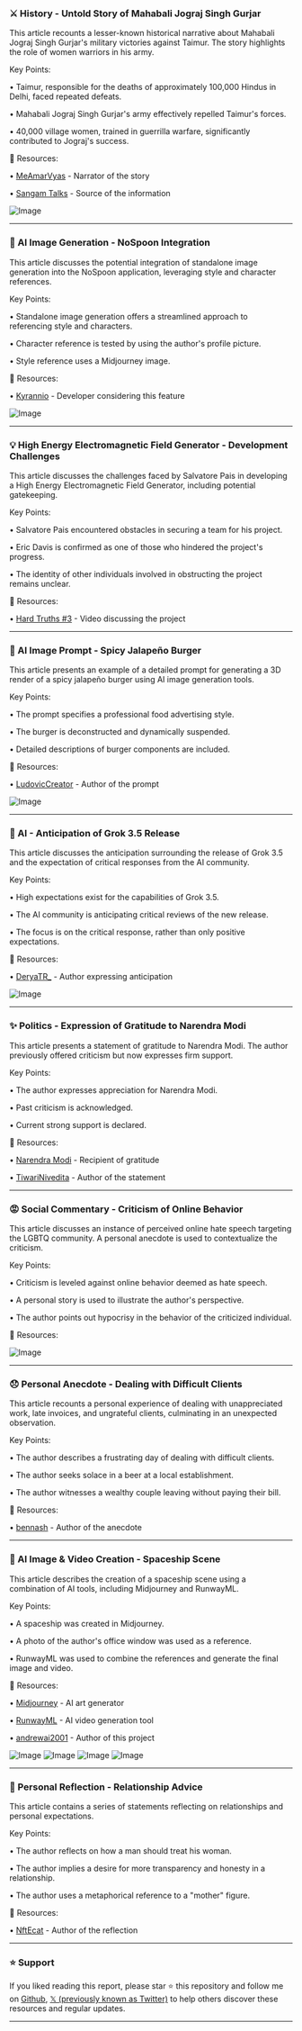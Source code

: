 ### ⚔️ History - Untold Story of Mahabali Jograj Singh Gurjar

This article recounts a lesser-known historical narrative about Mahabali Jograj Singh Gurjar's military victories against Taimur.  The story highlights the role of women warriors in his army.

Key Points:

• Taimur, responsible for the deaths of approximately 100,000 Hindus in Delhi, faced repeated defeats.

• Mahabali Jograj Singh Gurjar's army effectively repelled Taimur's forces.


• 40,000 village women, trained in guerrilla warfare, significantly contributed to Jograj's success.


🔗 Resources:

• [MeAmarVyas](https://x.com/MeAmarVyas) - Narrator of the story

• [Sangam Talks](https://x.com/sangamtalks) - Source of the information

![Image](https://pbs.twimg.com/ext_tw_video_thumb/1921165899966423040/pu/img/kFVhxs1r9lSTAyo6.jpg)


---
### 🤖 AI Image Generation - NoSpoon Integration

This article discusses the potential integration of standalone image generation into the NoSpoon application, leveraging style and character references.

Key Points:

• Standalone image generation offers a streamlined approach to referencing style and characters.

• Character reference is tested by using the author's profile picture.


• Style reference uses a Midjourney image.


🔗 Resources:

• [Kyrannio](https://x.com/Kyrannio) -  Developer considering this feature

![Image](https://pbs.twimg.com/media/GqpVEMNa8AA7YXJ?format=jpg&name=small)


---
### 💡  High Energy Electromagnetic Field Generator - Development Challenges

This article discusses the challenges faced by Salvatore Pais in developing a High Energy Electromagnetic Field Generator, including potential gatekeeping.

Key Points:

• Salvatore Pais encountered obstacles in securing a team for his project.


• Eric Davis is confirmed as one of those who hindered the project's progress.


• The identity of other individuals involved in obstructing the project remains unclear.


🔗 Resources:

• [Hard Truths #3](https://youtu.be/dgI3lnE3xNQ?si=7XVHGZtJfTD_DmKp&t=928) - Video discussing the project

---
### 🤖 AI Image Prompt - Spicy Jalapeño Burger

This article presents an example of a detailed prompt for generating a 3D render of a spicy jalapeño burger using AI image generation tools.

Key Points:

• The prompt specifies a professional food advertising style.

• The burger is deconstructed and dynamically suspended.


•  Detailed descriptions of burger components are included.


🔗 Resources:

• [LudovicCreator](https://x.com/LudovicCreator) - Author of the prompt

![Image](https://pbs.twimg.com/media/GqpKggfXgAAjYmF?format=jpg&name=small)


---
### 🤖 AI - Anticipation of Grok 3.5 Release

This article discusses the anticipation surrounding the release of Grok 3.5 and the expectation of critical responses from the AI community.

Key Points:

•  High expectations exist for the capabilities of Grok 3.5.


•  The AI community is anticipating critical reviews of the new release.


• The focus is on the critical response, rather than only positive expectations.



🔗 Resources:

• [DeryaTR_](https://x.com/DeryaTR_) - Author expressing anticipation


![Image](https://pbs.twimg.com/media/GqmobbsWAAAXxWR?format=jpg&name=small)


---
### ✨ Politics - Expression of Gratitude to Narendra Modi

This article presents a statement of gratitude to Narendra Modi.  The author previously offered criticism but now expresses firm support.

Key Points:

• The author expresses appreciation for Narendra Modi.

•  Past criticism is acknowledged.


• Current strong support is declared.


🔗 Resources:

• [Narendra Modi](https://x.com/narendramodi) - Recipient of gratitude

• [TiwariNivedita](https://x.com/TiwariNivedita) - Author of the statement


---
### 😡 Social Commentary - Criticism of Online Behavior

This article discusses an instance of perceived online hate speech targeting the LGBTQ community. A personal anecdote is used to contextualize the criticism.

Key Points:

•  Criticism is leveled against online behavior deemed as hate speech.


• A personal story is used to illustrate the author's perspective.


•  The author points out hypocrisy in the behavior of the criticized individual.



🔗 Resources:


![Image](https://pbs.twimg.com/ext_tw_video_thumb/1860405007201267712/pu/img/wjTgDL75ni7QSAMr.jpg)


---
### 😞 Personal Anecdote - Dealing with Difficult Clients

This article recounts a personal experience of dealing with unappreciated work, late invoices, and ungrateful clients, culminating in an unexpected observation.


Key Points:

• The author describes a frustrating day of dealing with difficult clients.


•  The author seeks solace in a beer at a local establishment.


• The author witnesses a wealthy couple leaving without paying their bill.


🔗 Resources:

• [bennash](https://x.com/bennash) - Author of the anecdote


---
### 🚀  AI Image & Video Creation - Spaceship Scene

This article describes the creation of a spaceship scene using a combination of AI tools, including Midjourney and RunwayML.

Key Points:

• A spaceship was created in Midjourney.

• A photo of the author's office window was used as a reference.


• RunwayML was used to combine the references and generate the final image and video.


🔗 Resources:

• [Midjourney](https://x.com/midjourney) - AI art generator

• [RunwayML](https://x.com/runwayml) - AI video generation tool

• [andrewai2001](https://x.com/andrewai2001) - Author of this project


![Image](https://pbs.twimg.com/media/GqldUvQX0AAbN_7?format=jpg&name=360x360)
![Image](https://pbs.twimg.com/media/GqldUvVWEAAiXh3?format=jpg&name=360x360)
![Image](https://pbs.twimg.com/media/GqldUvNXsAAI8eq?format=jpg&name=360x360)
![Image](https://pbs.twimg.com/amplify_video_thumb/1921169326947594240/img/kv4XeoGf6k2L43S1.jpg)


---
### 🤔 Personal Reflection - Relationship Advice

This article contains a series of statements reflecting on relationships and personal expectations.


Key Points:

• The author reflects on how a man should treat his woman.


• The author implies a desire for more transparency and honesty in a relationship.


• The author uses a metaphorical reference to a "mother" figure.


🔗 Resources:

• [NftEcat](https://x.com/NftEcat) - Author of the reflection


---

### ⭐️ Support

If you liked reading this report, please star ⭐️ this repository and follow me on [Github](https://github.com/Drix10), [𝕏 (previously known as Twitter)](https://x.com/DRIX_10_) to help others discover these resources and regular updates.

---